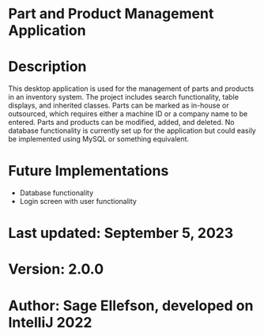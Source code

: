 # Part and Product Management Application 

# Description 
This desktop application is used for the management of parts and products in an inventory system. The project includes search functionality, table displays, and inherited classes. Parts can be marked as in-house or outsourced, which requires either a machine ID or a company name to be entered. Parts and products can be modified, added, and deleted. No database functionality is currently set up for the application but could easily be implemented using MySQL or something equivalent. 


# Future Implementations 
- Database functionality
- Login screen with user functionality

# Last updated: September 5, 2023 
# Version: 2.0.0
# Author: Sage Ellefson, developed on IntelliJ 2022
